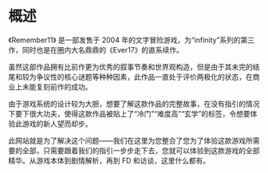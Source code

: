 # 概述

《Remember11》 是一部发售于 2004 年的文字冒险游戏，为“infinity”系列的第三作，同时也是在圈内大名鼎鼎的《Ever17》的直系续作。

虽然这部作品拥有比前作更为优秀的叙事节奏和世界观构造，但是由于其未完的结尾和较为争议性的核心谜题等种种因素，此作品一直处于评价两极化的状态，在商业上未能复刻前作的成功。

由于游戏系统的设计较为大胆，想要了解这款作品的完整故事，在没有指引的情况下要下很大功夫，使得这款作品被贴上了“冷门”“难度高”“玄学”的标签，令想要体验此游戏的新人望而却步。

此网站就是为了解决这个问题——我们在这里为您整合了您为了体验这款游戏所需要的全部，只需要跟着我们的指引一步步走下去，您就可以体验到这款游戏的全部精华。从游戏本体到剧情解析，再到 FD 和访谈，这里什么都有。